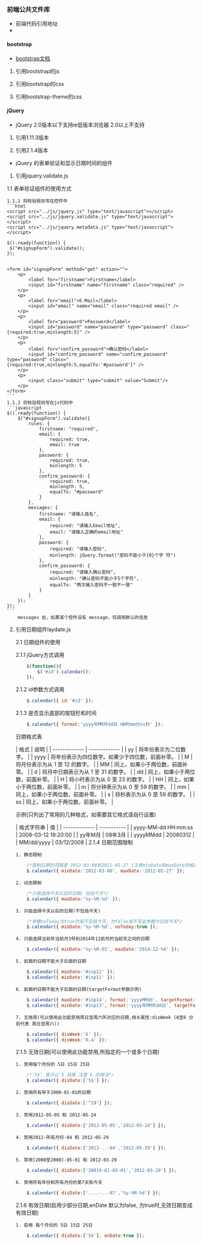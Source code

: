 ### 前端公共文件库

*  前端代码引用地址
*

#### bootstrap


*   [bootstrap文档](http://www.bootcss.com/)

1.  引用bootstrap的js


2.  引用bootstrap的css


3.  引用bootstrap-theme的css


#### jQuery

 * jQuery 2.0版本以下支持ie低版本浏览器 2.0以上不支持

 1. 引用1.11.3版本


 2. 引用2.1.4版本


 *	jQuery 的表单验证和显示日期时间的组件

 1. 引用jquery.validate.js<br>


 1.1 表单验证组件的使用方式<br>

    1.1.1 将校验规则写在控件中
    ```html
    <script src="../js/jquery.js" type="text/javascript"></script>
    <script src="../js/jquery.validate.js" type="text/javascript"></script>
    <script src="../js/jquery.metadata.js" type="text/javascript"></script>

    $().ready(function() {
     $("#signupForm").validate();
    });


    <form id="signupForm" method="get" action="">
        <p>
            <label for="firstname">Firstname</label>
            <input id="firstname" name="firstname" class="required" />
        </p>
        <p>
            <label for="email">E-Mail</label>
            <input id="email" name="email" class="required email" />
        </p>
        <p>
            <label for="password">Password</label>
            <input id="password" name="password" type="password" class="{required:true,minlength:5}" />
        </p>
        <p>
            <label for="confirm_password">确认密码</label>
            <input id="confirm_password" name="confirm_password" type="password" class="{required:true,minlength:5,equalTo:'#password'}" />
        </p>
        <p>
            <input class="submit" type="submit" value="Submit"/>
        </p>
    </form>
    ```
    1.1.2 将校验规则写在js代码中
    ```javascript
    $().ready(function() {
        $("#signupForm").validate({
            rules: {
                firstname: "required",
                email: {
                    required: true,
                    email: true
                },
                password: {
                    required: true,
                    minlength: 5
                },
                confirm_password: {
                    required: true,
                    minlength: 5,
                    equalTo: "#password"
                }
            },
            messages: {
                firstname: "请输入姓名",
                email: {
                    required: "请输入Email地址",
                    email: "请输入正确的email地址"
                },
                password: {
                    required: "请输入密码",
                    minlength: jQuery.format("密码不能小于{0}个字 符")
                },
                confirm_password: {
                    required: "请输入确认密码",
                    minlength: "确认密码不能小于5个字符",
                    equalTo: "两次输入密码不一致不一致"
                }
            }
        });
    });
    ```
        messages 处，如果某个控件没有 message，将调用默认的信息

 2. 引用日期组件laydate.js<br>


    2.1 日期组件的使用

    2.1.1 jQuery方式调用
    ```javascript
        $(function(){
            $('#id').calendar();
        });
    ```
    2.1.2 id参数方式调用
    ```javascript
        $.calendar({ id:'#id' });
    ```
    2.1.3 是否显示底部的按钮栏和时间
    ```javascript
        $.calendar({ format:'yyyy年MM月dd日 HH时mm分ss秒' });
    ```
    <p>日期格式表</p>
    | 格式  | 说明 |
    | ------------- | ------------- |
    | yy  | 将年份表示为二位数字。 |
    | yyyy  | 将年份表示为四位数字。如果少于四位数，前面补零。  |
    |   M   |  将月份表示为从 1 至 12 的数字。  |
    |   MM   |   同上，如果小于两位数，前面补零。   |
    |   d   |   将月中日期表示为从 1 至 31 的数字。   |
    |   dd   |   同上，如果小于两位数，前面补零。   |
    |   H   |   将小时表示为从 0 至 23 的数字。   |
    |   HH   |   同上，如果小于两位数，前面补零。   |
    |   m   |   将分钟表示为从 0 至 59 的数字。   |
    |   mm   |   同上，如果小于两位数，前面补零。   |
    |   s   |   将秒表示为从 0 至 59 的数字。   |
    |   ss   |   同上，如果小于两位数，前面补零。   |
    <p>示例(只列出了常用的几种格式，如需要其它格式请自行设置)</p>
    | 格式字符串 | 值          |
    | ------------- | ----------- |
    | yyyy-MM-dd HH:mm:ss      | 2008-03-12 19:20:00 |
    | yy年M月     | 08年3月     |
    | yyyyMMdd     | 20080312     |
    | MM/dd/yyyy     | 03/12/2008     |
    2.1.4 日期范围限制

        1. 静态限制
    ```javascript
        /*限制日期的范围是 2012-03-08到2012-05-27 (注意minDate和maxDate的格式一定要是yyyy-MM-dd)*/
        $.calendar({ minDate:'2012-03-08', maxDate:'2012-05-27' });
    ```
        2. 动态限制
    ```javascript
        /*只能选择今天以后的日期，包括今天*/
        $.calendar({ maxDate:'%y-%M-%d' });
    ```
        3. 只能选择今天以后的日期(不包括今天)
    ```javascript
        /*参数noToday为true时指不包括今天，为false或不写此参数为包括今天*/
        $.calendar({ minDate:'%y-%M-%d', noToday:true });
    ```
        4. 只能选择当前年当前月3号到2014年12前月的当前天之间的日期
    ```javascript
        $.calendar({ minDate:'%y-%M-03', maxDate:'2014-12-%d' });
    ```
        5. 前面的日期不能大于后面的日期
    ```javascript
        $.calendar({ maxDate:'#inp12' });
        $.calendar({ minDate:'#inp11' });
    ```
        6. 前面的日期不能大于后面的日期(targetFormat参数示例)
    ```javascript
        $.calendar({ maxDate:'#inp14', format:'yyyyMMdd', targetFormat:'yyyy年MM月dd日' });
        $.calendar({ minDate:'#inp13', format:'yyyy年MM月dd日', targetFormat:'yyyyMMdd' });
    ```
        7. 无效周(可以使用此功能禁用周日至周六所对应的日期,相关属性:disWeek (0至6 分别代表 周日至周六))
    ```javascript
        $.calendar({ disWeek:'6' });
        $.calendar({ disWeek:'0,4' });
    ```
    2.1.5 无效日期(可以使用此功能禁用,所指定的一个或多个日期)

        1. 禁用每个月份的 5日 15日 25日
    ```javascript
        /*'5$' 表示以 5 结尾 注意 $ 的用法*/
        $.calendar({ disDate:['5$'] });
    ```
        2. 禁用所有早于2000-01-01的日期
    ```javascript
        $.calendar({ disDate:['^19'] });
    ```
        3. 禁用2012-05-05 和 2012-05-24
    ```javascript
        $.calendar({ disDate:['2012-05-05','2012-05-24'] });
    ```
        4. 禁用2012-所有月份-04 和 2012-05-29
    ```javascript
        $.calendar({ disDate:['2012-..-04','2012-05-29'] });
    ```
        5. 禁用[2000至2008]-05-01 和 2012-03-29
    ```javascript
        $.calendar({ disDate:['200[0-8]-05-01','2012-03-29'] });
    ```
        6. 禁用所有年份和所有月份的第7天和今天
    ```javascript
        $.calendar({ disDate:['....-..-07','%y-%M-%d'] });
    ```
    2.1.6 有效日期(启用少部分日期,enDate 默认为false, 为true时,无效日期变成有效日期)

        1. 启用 每个月份的 5日 15日 25日
    ```javascript
        $.calendar({ disDate:['5$'], enDate:true });
    ```
